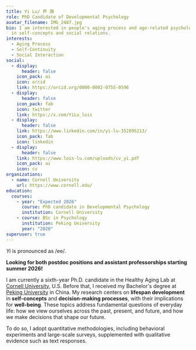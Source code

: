 ```yaml
---
title: Yi Lu/ 芦 旖
role: PhD Candidate of Developmental Psychology
avatar_filename: IMG_2487.jpg
bio: I am interested in people's aging process and age-related psychological changes
  in self-concepts and social relations.
interests:
  - Aging Process
  - Self-Continuity
  - Social Interaction
social:
  - display:
      header: false
    icon_pack: ai
    icon: orcid
    link: https://orcid.org/0000-0002-0755-0596
  - display:
      header: false
    icon_pack: fab
    icon: twitter
    link: https://x.com/YiLu_lois
  - display:
      header: false
    link: https://www.linkedin.com/in/yi-lu-352895213/
    icon_pack: fab
    icon: linkedin
  - display:
      header: false
    link: https://www.lois-lu.com/uploads/cv_yi.pdf
    icon_pack: ai
    icon: cv
organizations:
  - name: Cornell University
    url: https://www.cornell.edu/
education:
  courses:
    - year: "Expected 2026"
      course: PhD candidate in Developmental Psychology
      institution: Cornell University
    - course: BSc in Psychology
      institution: Peking University
      year: "2020"
superuser: true
---
```

*Yi* is pronounced as /ee/. 

**Looking for both postdoc positions and assistant professorships starting summer 2026!**

I am currently a sixth-year Ph.D. candidate in the Healthy Aging Lab at [Cornell University](https://www.cornell.edu/), U.S. Before that, I received my Bachelor's degree at [Peking University](https://english.pku.edu.cn/) in China.
My research centers on **lifespan development** in **self-concepts** and **decision-making processes**, with their implications for **well-being**. These topics address fundamental questions of everyday life: how we view ourselves across the past, present, and future, and how we make decisions that shape our future. 

To do so, I adopt quantitative methodologies, including behavioral experiments and large-scale surveys, supplemented with qualitative evidence such as text responses.

